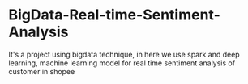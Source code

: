 # BigData-Real-time-Sentiment-Analysis
It's a project using bigdata technique, in here we use spark and deep learning, machine learning model for real time sentiment analysis of customer in shopee 
